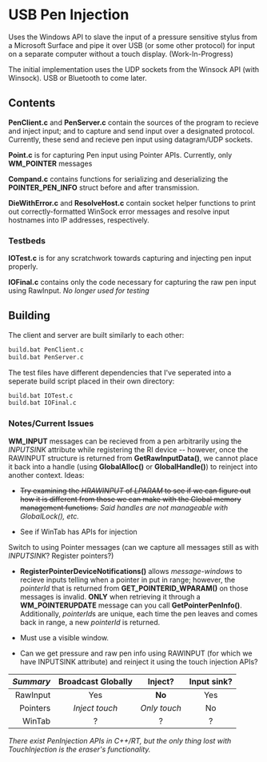 # USB Pen Injection

Uses the Windows API to slave the input of a pressure sensitive stylus from a Microsoft Surface and pipe it
over USB (or some other protocol) for input on a separate computer without a touch display. (Work-In-Progress)

The initial implementation uses the UDP sockets from the Winsock API (with Winsock). USB or Bluetooth to come later.

## Contents

**PenClient.c** and **PenServer.c** contain the sources of the program to recieve and inject input; and to capture and send input over a designated protocol. Currently, these send and recieve pen input using datagram/UDP sockets.

**Point.c** is for capturing Pen input using Pointer APIs. Currently, only **WM_POINTER** messages

**Compand.c** contains functions for serializing and deserializing the **POINTER_PEN_INFO** struct before and after transmission.

**DieWithError.c** and **ResolveHost.c** contain socket helper functions to print out correctly-formatted WinSock error messages and resolve input hostnames into IP addresses, respectively.

### Testbeds

**IOTest.c** is for any scratchwork towards capturing and injecting pen input properly.

**IOFinal.c** contains only the code necessary for capturing the raw pen input using RawInput. *No longer used for testing*


## Building

The client and server are built similarly to each other:

```bash
build.bat PenClient.c
build.bat PenServer.c
```

The test files have different dependencies that I've seperated into a seperate build script placed in their own directory:

```bash
build.bat IOTest.c
build.bat IOFinal.c
```

### Notes/Current Issues

**WM_INPUT** messages can be recieved from a pen arbitrarily using the *INPUTSINK* attribute while registering the RI device -- however, once the RAWINPUT structure is returned from **GetRawInputData()**, we cannot place it back into a handle (using **GlobalAlloc()** or **GlobalHandle()**) to reinject into another context. Ideas:

 * ~~Try examining the *HRAWINPUT* of *LPARAM* to see if we can figure out how it is different from those we can make with the Global memory management functions.~~ *Said handles are not manageable with GlobalLock(), etc.*

 * See if WinTab has APIs for injection

Switch to using Pointer messages (can we capture all messages still as with *INPUTSINK*? Register pointers?)

 * **RegisterPointerDeviceNotifications()** allows *message-windows* to recieve inputs telling when a pointer in put in range; however, the *pointerId* that is returned from **GET_POINTERID_WPARAM()** on those messages is invalid. **ONLY** when retrieving it through a **WM_POINTERUPDATE** message can you call **GetPointerPenInfo()**. Additionally, *pointerId*s are unique, each time the pen leaves and comes back in range, a new *pointerId* is returned.

 * Must use a visible window.

 * Can we get pressure and raw pen info using RAWINPUT (for which we have INPUTSINK attribute) and reinject it using the touch injection APIs?


|*Summary*| Broadcast Globally | Inject?       | Input sink? |
|--------:|:------------------:|:-------------:|:-----------:|
|RawInput | Yes                | **No**        | Yes         |
|Pointers | *Inject touch*     | *Only touch*  | No          |
|WinTab   | ?                  | ?             | ?           |

*There exist PenInjection APIs in C++/RT, but the only thing lost with TouchInjection is the eraser's functionality.*